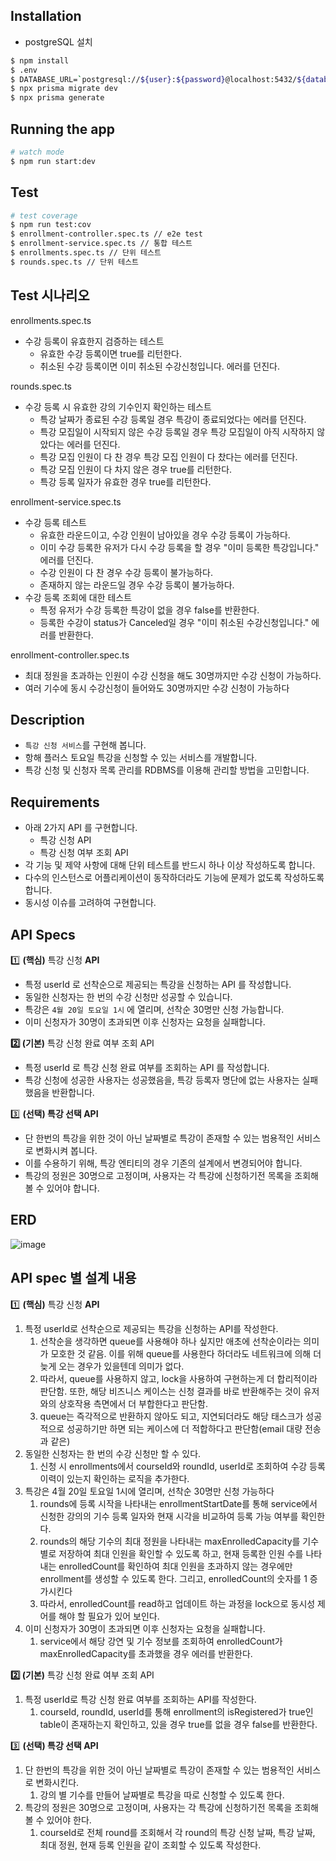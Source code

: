 
## Installation

- postgreSQL 설치

```bash
$ npm install
$ .env
$ DATABASE_URL=`postgresql://${user}:${password}@localhost:5432/${database}?schema=public`
$ npx prisma migrate dev
$ npx prisma generate
```

## Running the app

```bash
# watch mode
$ npm run start:dev
```

## Test

```bash
# test coverage
$ npm run test:cov
$ enrollment-controller.spec.ts // e2e test
$ enrollment-service.spec.ts // 통합 테스트
$ enrollments.spec.ts // 단위 테스트
$ rounds.spec.ts // 단위 테스트
```

## Test 시나리오

enrollments.spec.ts
- 수강 등록이 유효한지 검증하는 테스트
  - 유효한 수강 등록이면 true를 리턴한다.
  - 취소된 수강 등록이면 이미 취소된 수강신청입니다. 에러를 던진다.

rounds.spec.ts
- 수강 등록 시 유효한 강의 기수인지 확인하는 테스트
  - 특강 날짜가 종료된 수강 등록일 경우 특강이 종료되었다는 에러를 던진다.
  - 특강 모집일이 시작되지 않은 수강 등록일 경우 특강 모집일이 아직 시작하지 않았다는 에러를 던진다.
  - 특강 모집 인원이 다 찬 경우 특강 모집 인원이 다 찼다는 에러를 던진다.
  - 특강 모집 인원이 다 차지 않은 경우 true를 리턴한다.
  - 특강 등록 일자가 유효한 경우 true를 리턴한다.

enrollment-service.spec.ts
- 수강 등록 테스트
  - 유효한 라운드이고, 수강 인원이 남아있을 경우 수강 등록이 가능하다.
  - 이미 수강 등록한 유저가 다시 수강 등록을 할 경우 "이미 등록한 특강입니다." 에러를 던진다.
  - 수강 인원이 다 찬 경우 수강 등록이 불가능하다.
  - 존재하지 않는 라운드일 경우 수강 등록이 불가능하다.
- 수강 등록 조회에 대한 테스트
  - 특정 유저가 수강 등록한 특강이 없을 경우 false를 반환한다.
  - 등록한 수강이 status가 Canceled일 경우 "이미 취소된 수강신청입니다." 에러를 반환한다.

enrollment-controller.spec.ts
- 최대 정원을 초과하는 인원이 수강 신청을 해도 30명까지만 수강 신청이 가능하다.
- 여러 기수에 동시 수강신청이 들어와도 30명까지만 수강 신청이 가능하다

## Description

- `특강 신청 서비스`를 구현해 봅니다.
- 항해 플러스 토요일 특강을 신청할 수 있는 서비스를 개발합니다.
- 특강 신청 및 신청자 목록 관리를 RDBMS를 이용해 관리할 방법을 고민합니다.

## Requirements

- 아래 2가지 API 를 구현합니다.
    - 특강 신청 API
    - 특강 신청 여부 조회 API
- 각 기능 및 제약 사항에 대해 단위 테스트를 반드시 하나 이상 작성하도록 합니다.
- 다수의 인스턴스로 어플리케이션이 동작하더라도 기능에 문제가 없도록 작성하도록 합니다.
- 동시성 이슈를 고려하여 구현합니다.

## API Specs

1️⃣ **(핵심)** 특강 신청 **API**

- 특정 userId 로 선착순으로 제공되는 특강을 신청하는 API 를 작성합니다.
- 동일한 신청자는 한 번의 수강 신청만 성공할 수 있습니다.
- 특강은 `4월 20일 토요일 1시` 에 열리며, 선착순 30명만 신청 가능합니다.
- 이미 신청자가 30명이 초과되면 이후 신청자는 요청을 실패합니다.

**2️⃣ (기본)** 특강 신청 완료 여부 조회 API

- 특정 userId 로 특강 신청 완료 여부를 조회하는 API 를 작성합니다.
- 특강 신청에 성공한 사용자는 성공했음을, 특강 등록자 명단에 없는 사용자는 실패했음을 반환합니다.

3️⃣ **(선택) 특강 선택 API**

- 단 한번의 특강을 위한 것이 아닌 날짜별로 특강이 존재할 수 있는 범용적인 서비스로 변화시켜 봅니다.
- 이를 수용하기 위해, 특강 엔티티의 경우 기존의 설계에서 변경되어야 합니다.
- 특강의 정원은 30명으로 고정이며, 사용자는 각 특강에 신청하기전 목록을 조회해볼 수 있어야 합니다.


## ERD
![image](https://github.com/dlwlsh92/cleancode-week-2/assets/102504924/42712f0a-2645-4fb3-b0f2-3d0733245df5)




## API spec 별 설계 내용

1️⃣ **(핵심)** 특강 신청 **API**

1. 특정 userId로 선착순으로 제공되는 특강을 신청하는 API를 작성한다.
    1. 선착순을 생각하면 queue를 사용해야 하나 싶지만 애초에 선착순이라는 의미가 모호한 것 같음. 이를 위해 queue를 사용한다 하더라도 네트워크에 의해 더 늦게 오는 경우가 있을텐데 의미가 없다.
    2. 따라서, queue를 사용하지 않고, lock을 사용하여 구현하는게 더 합리적이라 판단함. 또한, 해당 비즈니스 케이스는 신청 결과를 바로 반환해주는 것이 유저와의 상호작용 측면에서 더 부합한다고 판단함.
    3. queue는 즉각적으로 반환하지 않아도 되고, 지연되더라도 해당 태스크가 성공적으로 성공하기만 하면 되는 케이스에 더 적합하다고 판단함(email 대량 전송과 같은)
2. 동일한 신청자는 한 번의 수강 신청만 할 수 있다.
    1. 신청 시 enrollments에서 courseId와 roundId, userId로 조회하여 수강 등록 이력이 있는지 확인하는 로직을 추가한다.
3. 특강은 4월 20일 토요일 1시에 열리며, 선착순 30명만 신청 가능하다
    1. rounds에 등록 시작을 나타내는 enrollmentStartDate를 통해 service에서 신청한 강의의 기수 등록 일자와 현재 시각을 비교하여 등록 가능 여부를 확인한다.
    2. rounds의 해당 기수의 최대 정원을 나타내는 maxEnrolledCapacity를 기수 별로 저장하여 최대 인원을 확인할 수 있도록 하고, 현재 등록한 인원 수를 나타내는 enrolledCount를 확인하여 최대 인원을 초과하지 않는 경우에만 enrollment를 생성할 수 있도록 한다. 그리고, enrolledCount의 숫자를 1 증가시킨다
    3. 따라서, enrolledCount를 read하고 업데이트 하는 과정을 lock으로 동시성 제어를 해야 할 필요가 있어 보인다.
4. 이미 신청자가 30명이 초과되면 이후 신청자는 요청을 실패합니다.
    1. service에서 해당 강연 및 기수 정보를 조회하여 enrolledCount가 maxEnrolledCapacity를 초과했을 경우 에러를 반환한다.

**2️⃣ (기본)** 특강 신청 완료 여부 조회 API

1. 특정 userId로 특강 신청 완료 여부를 조회하는 API를 작성한다.
    1. courseId, roundId, userId를 통해 enrollment의 isRegistered가 true인 table이 존재하는지 확인하고, 있을 경우 true를 없을 경우 false를 반환한다.

3️⃣ **(선택) 특강 선택 API**

1. 단 한번의 특강을 위한 것이 아닌 날짜별로 특강이 존재할 수 있는 범용적인 서비스로 변화시킨다.
    1. 강의 별 기수를 만들어 날짜별로 특강을 따로 신청할 수 있도록 한다.
2. 특강의 정원은 30명으로 고정이며, 사용자는 각 특강에 신청하기전 목록을 조회해볼 수 있어야 한다.
    1. courseId로 전체 round를 조회해서 각 round의 특강 신청 날짜, 특강 날짜, 최대 정원, 현재 등록 인원을 같이 조회할 수 있도록 작성한다.





